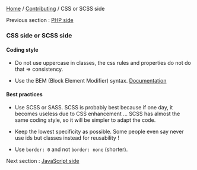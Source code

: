 [Home](../../README.md) / [Contributing](../../CONTRIBUTING.md) / CSS or SCSS side

Previous section : [PHP side](php.md)

### CSS side or SCSS side

#### Coding style

- Do not use uppercase in classes, the css rules and properties do not do that => consistency.

- Use the BEM (Block Element Modifier) syntax. [Documentation](http://getbem.com/introduction/)

#### Best practices

- Use SCSS or SASS. SCSS is probably best because if one day, it becomes useless due to CSS enhancement ... SCSS has
  almost the same coding style, so it will be simpler to adapt the code.
  
- Keep the lowest specificity as possible. Some people even say never use ids but classes instead for reusability !

- Use `border: 0` and not `border: none` (shorter).

Next section : [JavaScript side](js.md)

